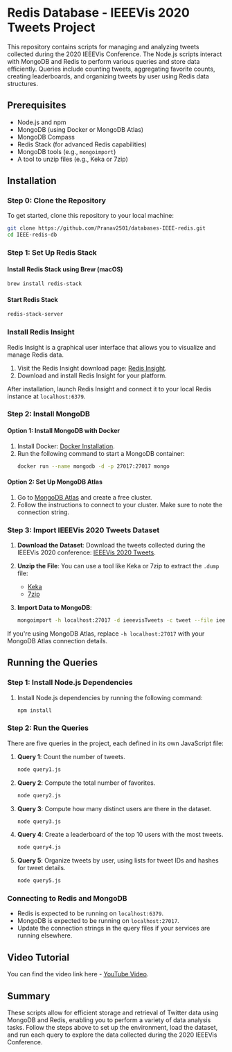# Redis Database - IEEEVis 2020 Tweets Project

This repository contains scripts for managing and analyzing tweets collected during the 2020 IEEEVis Conference. The Node.js scripts interact with MongoDB and Redis to perform various queries and store data efficiently. Queries include counting tweets, aggregating favorite counts, creating leaderboards, and organizing tweets by user using Redis data structures.

## Prerequisites
- Node.js and npm
- MongoDB (using Docker or MongoDB Atlas)
- MongoDB Compass
- Redis Stack (for advanced Redis capabilities)
- MongoDB tools (e.g., `mongoimport`)
- A tool to unzip files (e.g., Keka or 7zip)

## Installation

### Step 0: Clone the Repository
To get started, clone this repository to your local machine:
```sh
git clone https://github.com/Pranav2501/databases-IEEE-redis.git
cd IEEE-redis-db
```

### Step 1: Set Up Redis Stack

#### Install Redis Stack using Brew (macOS)
```sh
brew install redis-stack
```

#### Start Redis Stack
```sh
redis-stack-server
```

### Install Redis Insight
Redis Insight is a graphical user interface that allows you to visualize and manage Redis data.

1. Visit the Redis Insight download page: [Redis Insight](https://redis.com/redis-enterprise/redis-insight/).
2. Download and install Redis Insight for your platform.

After installation, launch Redis Insight and connect it to your local Redis instance at `localhost:6379`.

### Step 2: Install MongoDB

#### Option 1: Install MongoDB with Docker
1. Install Docker: [Docker Installation](https://docs.docker.com/get-docker/).
2. Run the following command to start a MongoDB container:
   ```sh
   docker run --name mongodb -d -p 27017:27017 mongo
   ```

#### Option 2: Set Up MongoDB Atlas
1. Go to [MongoDB Atlas](https://www.mongodb.com/cloud/atlas) and create a free cluster.
2. Follow the instructions to connect to your cluster. Make sure to note the connection string.

### Step 3: Import IEEEVis 2020 Tweets Dataset

1. **Download the Dataset**: Download the tweets collected during the IEEEVis 2020 conference: [IEEEVis 2020 Tweets](https://johnguerra.co/viz/influentials/ieeevis2020/ieeevis2020Tweets.dump.bz2).

2. **Unzip the File**: You can use a tool like Keka or 7zip to extract the `.dump` file:
   - [Keka](https://www.keka.io/en/)
   - [7zip](https://www.7-zip.org/)

3. **Import Data to MongoDB**:
   ```sh
   mongoimport -h localhost:27017 -d ieeevisTweets -c tweet --file ieeevis2020Tweets.dump
   ```

If you're using MongoDB Atlas, replace `-h localhost:27017` with your MongoDB Atlas connection details.

## Running the Queries

### Step 1: Install Node.js Dependencies
1. Install Node.js dependencies by running the following command:
   ```sh
   npm install
   ```

### Step 2: Run the Queries

There are five queries in the project, each defined in its own JavaScript file:

1. **Query 1**: Count the number of tweets.
   ```sh
   node query1.js
   ```

2. **Query 2**: Compute the total number of favorites.
   ```sh
   node query2.js
   ```

3. **Query 3**: Compute how many distinct users are there in the dataset.
   ```sh
   node query3.js
   ```

4. **Query 4**: Create a leaderboard of the top 10 users with the most tweets.
   ```sh
   node query4.js
   ```

5. **Query 5**: Organize tweets by user, using lists for tweet IDs and hashes for tweet details.
   ```sh
   node query5.js
   ```

### Connecting to Redis and MongoDB
- Redis is expected to be running on `localhost:6379`.
- MongoDB is expected to be running on `localhost:27017`.
- Update the connection strings in the query files if your services are running elsewhere.

## Video Tutorial
You can find the video link here - [YouTube Video](https://youtu.be/e5KUZZA483A).

## Summary
These scripts allow for efficient storage and retrieval of Twitter data using MongoDB and Redis, enabling you to perform a variety of data analysis tasks. Follow the steps above to set up the environment, load the dataset, and run each query to explore the data collected during the 2020 IEEEVis Conference.
